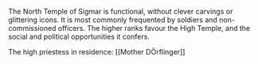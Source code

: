 The North Temple of Sigmar is functional, without clever carvings or glittering icons. It is most commonly frequented by soldiers and non-commissioned officers. The higher ranks favour the High Temple, and the social and political opportunities it confers.

The high priestess in residence: [[Mother DÖrflinger]]